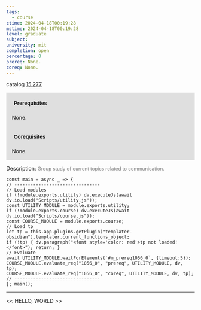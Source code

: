 ```yaml
---
tags:
  - course
ctime: 2024-04-18T00:19:28
mstime: 2024-04-18T00:19:28
level: graduate
subject: 
university: mit
completion: open
percentage: 0
prereq: None.
coreq: None.
---
```


catalog [15.277](http://student.mit.edu/catalog/m15a.html#15.277)

<span style="display: block; padding: 15px; background-color: rgb(100, 100, 100, 0.2);"><font id="m_prereq1056_0" style="display: block; font-family: Arial, sans-serif; font-weight: bold; padding: 5px">Prerequisites</font><br><span id="prereq1056_0">None.</span></span>
<span style="display: block; padding: 15px; background-color: rgb(100, 100, 100, 0.2);"><font id="m_coreq1056_0" style="display: block; font-family: Arial, sans-serif; font-weight: bold; padding: 5px">Corequisites</font><br><span id="coreq1056_0">None.</span></span>

<font style="">Description:</font>
<font style="color: grey; font-size: 0.8rem;">Group study of current topics related to communication.</font>

```dataviewjs
const main = async _ => {
// --------------------------------
// Load modules
if (!module.exports.utility) dv.executeJs(await dv.io.load("Scripts/utility.js"));
const UTILITY_MODULE = module.exports.utility;
if (!module.exports.course) dv.executeJs(await dv.io.load("Scripts/course.js"));
const COURSE_MODULE = module.exports.course;
// Load tp
let tp = this.app.plugins.getPlugin("templater-obsidian").templater.current_functions_object;
if (!tp) { dv.paragraph("<font style='color: red'>tp not loaded!</font>"); return; }
// Evaluate
await UTILITY_MODULE.waitForElements(`#m_prereq1056_0`, {timeout:5});
COURSE_MODULE.evaluate_req("1056_0", "prereq", UTILITY_MODULE, dv, tp);
COURSE_MODULE.evaluate_req("1056_0", "coreq", UTILITY_MODULE, dv, tp);
// --------------------------------
}; main();
```

---

<< HELLO, WORLD >>
